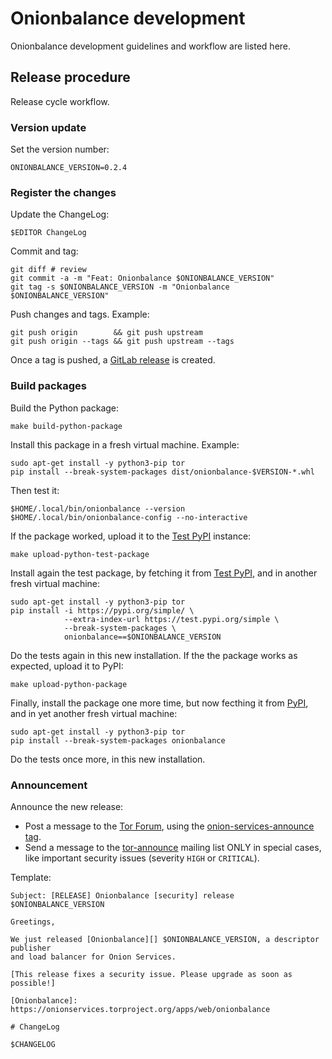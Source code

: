 # Onionbalance development

Onionbalance development guidelines and workflow are listed here.

## Release procedure

Release cycle workflow.

### Version update

Set the version number:

    ONIONBALANCE_VERSION=0.2.4

<!-- Not needed, as Onionbalance uses Versioneer -->
<!--
Update the version in some files, like:

    dch -i # debian/changelog
    $EDITOR docker-compose.yml
    $EDITOR setup.cfg
-->

<!-- Not available -->
<!--
### Regenerate the manpage

    make manpage
-->

### Register the changes

Update the ChangeLog:

    $EDITOR ChangeLog

Commit and tag:

    git diff # review
    git commit -a -m "Feat: Onionbalance $ONIONBALANCE_VERSION"
    git tag -s $ONIONBALANCE_VERSION -m "Onionbalance $ONIONBALANCE_VERSION"

Push changes and tags. Example:

    git push origin        && git push upstream
    git push origin --tags && git push upstream --tags

Once a tag is pushed, a [GitLab release][] is created.

[GitLab release]: https://docs.gitlab.com/ee/user/project/releases/

### Build packages

Build the Python package:

    make build-python-package

Install this package in a fresh virtual machine. Example:

    sudo apt-get install -y python3-pip tor
    pip install --break-system-packages dist/onionbalance-$VERSION-*.whl

Then test it:

    $HOME/.local/bin/onionbalance --version
    $HOME/.local/bin/onionbalance-config --no-interactive

If the package worked, upload it to the [Test PyPI][] instance:

    make upload-python-test-package

Install again the test package, by fetching it from [Test PyPI][], and in
another fresh virtual machine:

    sudo apt-get install -y python3-pip tor
    pip install -i https://pypi.org/simple/ \
                --extra-index-url https://test.pypi.org/simple \
                --break-system-packages \
                onionbalance==$ONIONBALANCE_VERSION

Do the tests again in this new installation.
If the the package works as expected, upload it to PyPI:

    make upload-python-package

Finally, install the package one more time, but now fecthing it from [PyPI][],
and in yet another fresh virtual machine:

    sudo apt-get install -y python3-pip tor
    pip install --break-system-packages onionbalance

Do the tests once more, in this new installation.

[Test PyPI]: https://test.pypi.org
[PyPI]: https://pypi.org

### Announcement

Announce the new release:

* Post a message to the [Tor Forum][], using the [onion-services-announce tag][].
* Send a message to the [tor-announce][] mailing list ONLY in special cases,
  like important security issues (severity `HIGH` or `CRITICAL`).

Template:

```
Subject: [RELEASE] Onionbalance [security] release $ONIONBALANCE_VERSION

Greetings,

We just released [Onionbalance][] $ONIONBALANCE_VERSION, a descriptor publisher
and load balancer for Onion Services.

[This release fixes a security issue. Please upgrade as soon as possible!]

[Onionbalance]: https://onionservices.torproject.org/apps/web/onionbalance

# ChangeLog

$CHANGELOG
```

[tor-announce]: https://lists.torproject.org/cgi-bin/mailman/listinfo/tor-announce
[Tor Forum]: https://forum.torproject.org
[onion-services-announce tag]: https://forum.torproject.org/tag/onion-services-announce

